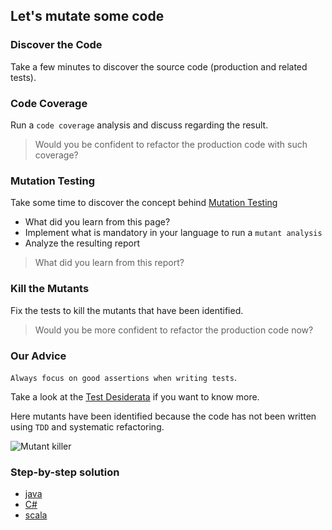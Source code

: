 ## Let's mutate some code
### Discover the Code
Take a few minutes to discover the source code (production and related tests).

### Code Coverage
Run a `code coverage` analysis and discuss regarding the result.

> Would you be confident to refactor the production code with such coverage?

### Mutation Testing
Take some time to discover the concept behind [Mutation Testing](https://xtrem-tdd.netlify.app/Flavours/mutation-testing)
- What did you learn from this page?
- Implement what is mandatory in your language to run a `mutant analysis`
- Analyze the resulting report

> What did you learn from this report?

### Kill the Mutants
Fix the tests to kill the mutants that have been identified.

> Would you be more confident to refactor the production code now? 

### Our Advice
`Always focus on good assertions when writing tests`.

Take a look at the [Test Desiderata](https://kentbeck.github.io/TestDesiderata/) if you want to know more.

Here mutants have been identified because the code has not been written using `TDD` and systematic refactoring.

![Mutant killer](../../docs/img/mutant-killer.png)

### Step-by-step solution
- [java](../../java/docs/01.mutation-testing.md)
- [C#](../../c%23/docs/01.mutation-testing.md)
- [scala](../../scala/docs/01.mutation-testing.md)